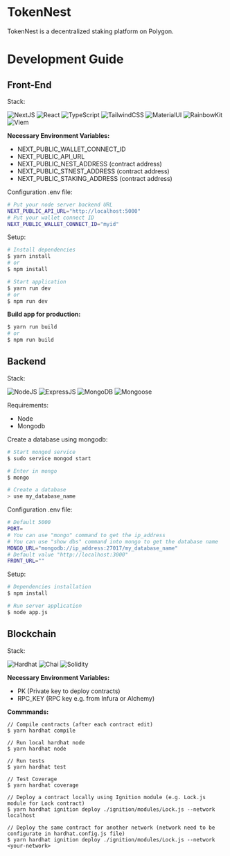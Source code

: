 # TokenNest

TokenNest is a decentralized staking platform on Polygon.

# Development Guide

## Front-End

Stack:

![NextJS](https://img.shields.io/badge/NextJS-000000?style=for-the-badge&logo=next.js)
![React](https://img.shields.io/badge/React-20232A?style=for-the-badge&logo=react&logoColor=61DAFB)
![TypeScript](https://img.shields.io/badge/TypeScript-3178C6?style=for-the-badge&logo=typescript&logoColor=white)
![TailwindCSS](https://img.shields.io/badge/TailwindCSS-38B2AC?style=for-the-badge&logo=tailwind-css&logoColor=white)
![MaterialUI](https://img.shields.io/badge/MaterialUI-0081CB?style=for-the-badge&logo=mui&logoColor=white)
![RainbowKit](https://img.shields.io/badge/RainbowKit-000000?style=for-the-badge)
![Viem](https://img.shields.io/badge/Viem-Wagmi-blue?style=for-the-badge)

**Necessary Environment Variables:**
- NEXT_PUBLIC_WALLET_CONNECT_ID
- NEXT_PUBLIC_API_URL
- NEXT_PUBLIC_NEST_ADDRESS (contract address)
- NEXT_PUBLIC_STNEST_ADDRESS (contract address)
- NEXT_PUBLIC_STAKING_ADDRESS (contract address)

Configuration .env file:
```bash
# Put your node server backend URL
NEXT_PUBLIC_API_URL="http://localhost:5000"
# Put your wallet connect ID
NEXT_PUBLIC_WALLET_CONNECT_ID="myid"
```

Setup:
```bash
# Install dependencies
$ yarn install
# or
$ npm install
```
```bash
# Start application
$ yarn run dev
# or
$ npm run dev
```

**Build app for production:**

```bash
$ yarn run build
# or
$ npm run build
```

## Backend

Stack:

![NodeJS](https://img.shields.io/badge/NodeJS-339933?style=for-the-badge&logo=node.js&logoColor=white)
![ExpressJS](https://img.shields.io/badge/ExpressJS-000000?style=for-the-badge&logo=express&logoColor=white)
![MongoDB](https://img.shields.io/badge/MongoDB-47A248?style=for-the-badge&logo=mongodb&logoColor=white)
![Mongoose](https://img.shields.io/badge/Mongoose-880000?style=for-the-badge)

Requirements:
- Node
- Mongodb

Create a database using mongodb:
```bash
# Start mongod service
$ sudo service mongod start

# Enter in mongo
$ mongo

# Create a database
> use my_database_name
```

Configuration .env file:
```bash
# Default 5000
PORT=
# You can use "mongo" command to get the ip_address
# You can use "show dbs" command into mongo to get the database name
MONGO_URL="mongodb://ip_address:27017/my_database_name"
# Default value "http://localhost:3000"
FRONT_URL=""
```

Setup:
```bash
# Dependencies installation
$ npm install

# Run server application
$ node app.js
```

## Blockchain

Stack:

![Hardhat](https://img.shields.io/badge/Hardhat-FFCC2F?style=for-the-badge)
![Chai](https://img.shields.io/badge/Chai-A30701?style=for-the-badge&logo=chai&logoColor=white)
![Solidity](https://img.shields.io/badge/Solidity-363636?style=for-the-badge&logo=solidity&logoColor=white)

**Necessary Environment Variables:**

- PK (Private key to deploy contracts)
- RPC_KEY (RPC key e.g. from Infura or Alchemy)

**Commmands:**

```
// Compile contracts (after each contract edit)
$ yarn hardhat compile

// Run local hardhat node
$ yarn hardhat node

// Run tests
$ yarn hardhat test

// Test Coverage
$ yarn hardhat coverage

// Deploy a contract locally using Ignition module (e.g. Lock.js module for Lock contract)
$ yarn hardhat ignition deploy ./ignition/modules/Lock.js --network localhost

// Deploy the same contract for another network (network need to be configurate in hardhat.config.js file)
$ yarn hardhat ignition deploy ./ignition/modules/Lock.js --network <your-network>
```